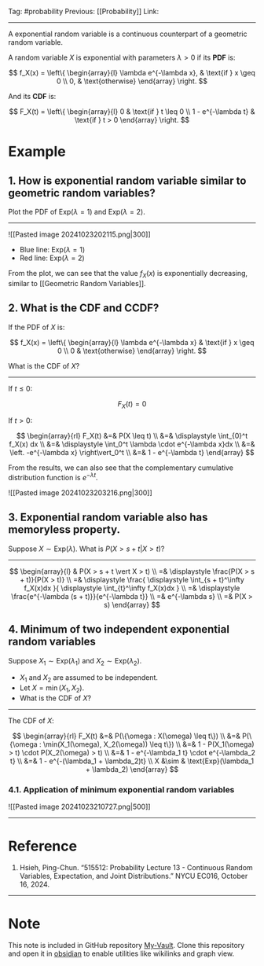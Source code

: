 Tag: #probability 
Previous: [[Probability]]
Link: 

---

A exponential random variable is a continuous counterpart of a geometric random variable.

A random variable $X$ is exponential with parameters $\lambda > 0$ if its **PDF** is:

$$
f_X(x) = \left\{
	\begin{array}{l}
		\lambda e^{-\lambda x}, & \text{if } x \geq 0 \\
		0, & \text{otherwise}
	\end{array}
\right.
$$

And its **CDF** is:

$$
F_X(t) = \left\{
	\begin{array}{l}
		0 & \text{if } t \leq 0 \\
		1 - e^{-\lambda t} & \text{if } t > 0
	\end{array}
\right.
$$

# Example

## 1. How is exponential random variable similar to geometric random variables?

Plot the PDF of $\text{Exp}(\lambda = 1)$ and $\text{Exp}(\lambda = 2)$.

---

![[Pasted image 20241023202115.png|300]]

- Blue line: $\text{Exp}(\lambda = 1)$
- Red line: $\text{Exp}(\lambda = 2)$

From the plot, we can see that the value $f_X(x)$ is exponentially decreasing, similar to [[Geometric Random Variables]].

## 2. What is the CDF and CCDF?

If the PDF of $X$ is:

$$
f_X(x) = \left\{
	\begin{array}{l}
		\lambda e^{-\lambda x} & \text{if } x \geq 0 \\
		0 & \text{otherwise}
	\end{array}
\right.
$$

What is the CDF of $X$?

---

If $t \leq 0$:

$$F_X(t) = 0$$

If $t > 0$:

$$
\begin{array}{rl}
	F_X(t) &=& P(X \leq t) \\
	&=& \displaystyle
	\int_{0}^t f_X(x) dx \\
	&=& \displaystyle
	\int_0^t \lambda \cdot e^{-\lambda x}dx \\
	&=& \left. -e^{-\lambda x} \right\vert_0^t \\
	&=& 1 - e^{-\lambda t}
\end{array}
$$

From the results, we can also see that the complementary cumulative distribution function is $e^{-\lambda t}$.

![[Pasted image 20241023203216.png|300]]

## 3. Exponential random variable also has memoryless property.

Suppose $X \sim \text{Exp}(\lambda)$. What is $P(X > s + t \vert X > t)$?

---

$$
\begin{array}{l}
	& P(X > s + t \vert X > t) \\
	=& \displaystyle
	\frac{P(X > s + t)}{P(X > t)} \\
	=& \displaystyle
	\frac{
		\displaystyle
		\int_{s + t}^\infty f_X(x)dx
	}{
		\displaystyle
		\int_{t}^\infty f_X(x)dx
	} \\
	=& \displaystyle
	\frac{e^{-\lambda (s + t)}}{e^{-\lambda t}} \\
	=& e^{-\lambda s} \\
	=& P(X > s)
\end{array}
$$

## 4. Minimum of two independent exponential random variables

Suppose $X_1 \sim \text{Exp}(\lambda_1)$ and $X_2 \sim \text{Exp}(\lambda_2)$.

- $X_1$ and $X_2$ are assumed to be independent.
- Let $X = \min(X_1, X_2)$.
- What is the CDF of $X$?

---

The CDF of $X$:

$$
\begin{array}{rl}
	F_X(t) &=& P(\{\omega : X(\omega) \leq t\}) \\
	&=& P(\{\omega : \min(X_1(\omega), X_2(\omega)) \leq t\}) \\
	&=& 1 - P(X_1(\omega) > t) \cdot P(X_2(\omega) > t) \\
	&=& 1 - e^{-\lambda_1 t} \cdot e^{-\lambda_2 t} \\
	&=& 1 - e^{-(\lambda_1 + \lambda_2)t} \\
	X &\sim & \text{Exp}(\lambda_1 + \lambda_2)
\end{array}
$$

### 4.1. Application of minimum exponential random variables

![[Pasted image 20241023210727.png|500]]

---

# Reference

1. Hsieh, Ping-Chun. “515512: Probability Lecture 13 - Continuous Random Variables, Expectation, and Joint Distributions.” NYCU EC016, October 16, 2024.

---

# Note

This note is included in GitHub repository [My-Vault](https://github.com/LittleD3092/My-Vault.git). Clone this repository and open it in [obsidian](https://obsidian.md/) to enable utilities like wikilinks and graph view.